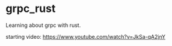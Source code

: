 # grpc_rust

Learning about grpc with rust.

starting video: https://www.youtube.com/watch?v=JkSa-qA2jnY
